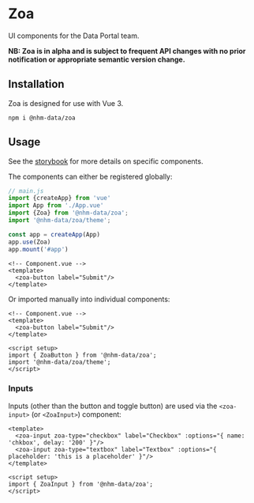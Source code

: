 # Zoa

UI components for the Data Portal team.

**NB: Zoa is in alpha and is subject to frequent API changes with no prior notification or appropriate semantic version change.**

## Installation

Zoa is designed for use with Vue 3.

```shell
npm i @nhm-data/zoa
```

## Usage

See the [storybook](https://naturalhistorymuseum.github.io/zoa) for more details on specific components.

The components can either be registered globally:

```javascript
// main.js
import {createApp} from 'vue'
import App from './App.vue'
import {Zoa} from '@nhm-data/zoa';
import '@nhm-data/zoa/theme';

const app = createApp(App)
app.use(Zoa)
app.mount('#app')
```

```vue
<!-- Component.vue -->
<template>
  <zoa-button label="Submit"/>
</template>
```

Or imported manually into individual components:

```vue
<!-- Component.vue -->
<template>
  <zoa-button label="Submit"/>
</template>

<script setup>
import { ZoaButton } from '@nhm-data/zoa';
import '@nhm-data/zoa/theme';
</script>
```

### Inputs

Inputs (other than the button and toggle button) are used via the `<zoa-input>` (or `<ZoaInput>`) component:

```vue
<template>
  <zoa-input zoa-type="checkbox" label="Checkbox" :options="{ name: 'chkbox', delay: '200' }"/>
  <zoa-input zoa-type="textbox" label="Textbox" :options="{ placeholder: 'this is a placeholder' }"/>
</template>

<script setup>
import { ZoaInput } from '@nhm-data/zoa';
</script>
```
